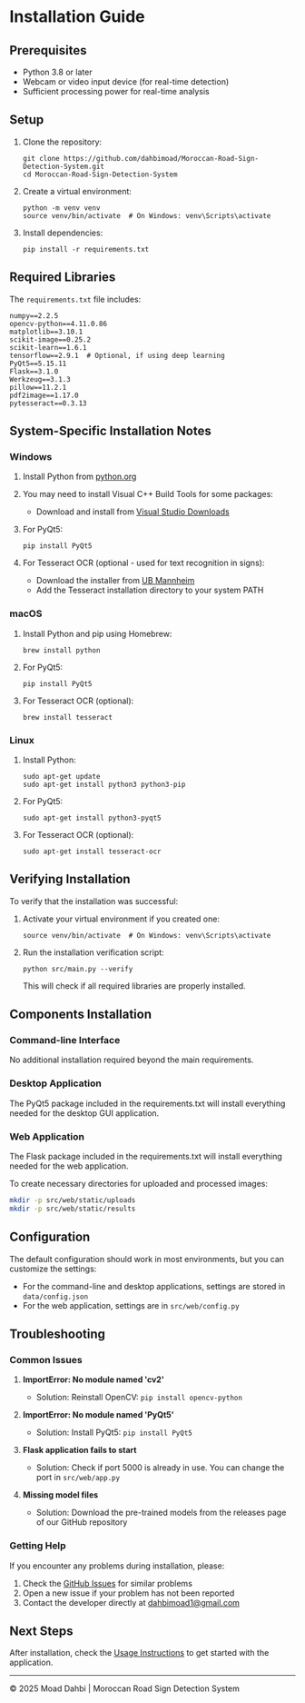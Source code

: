 # Installation Guide

## Prerequisites

- Python 3.8 or later
- Webcam or video input device (for real-time detection)
- Sufficient processing power for real-time analysis

## Setup

1. Clone the repository:
   ```
   git clone https://github.com/dahbimoad/Moroccan-Road-Sign-Detection-System.git
   cd Moroccan-Road-Sign-Detection-System
   ```

2. Create a virtual environment:
   ```
   python -m venv venv
   source venv/bin/activate  # On Windows: venv\Scripts\activate
   ```

3. Install dependencies:
   ```
   pip install -r requirements.txt
   ```

## Required Libraries

The `requirements.txt` file includes:

```
numpy==2.2.5
opencv-python==4.11.0.86
matplotlib==3.10.1
scikit-image==0.25.2
scikit-learn==1.6.1
tensorflow==2.9.1  # Optional, if using deep learning
PyQt5==5.15.11
Flask==3.1.0
Werkzeug==3.1.3
pillow==11.2.1
pdf2image==1.17.0
pytesseract==0.3.13
```

## System-Specific Installation Notes

### Windows

1. Install Python from [python.org](https://www.python.org/downloads/)
2. You may need to install Visual C++ Build Tools for some packages:
   - Download and install from [Visual Studio Downloads](https://visualstudio.microsoft.com/visual-cpp-build-tools/)

3. For PyQt5:
   ```
   pip install PyQt5
   ```

4. For Tesseract OCR (optional - used for text recognition in signs):
   - Download the installer from [UB Mannheim](https://github.com/UB-Mannheim/tesseract/wiki)
   - Add the Tesseract installation directory to your system PATH

### macOS

1. Install Python and pip using Homebrew:
   ```
   brew install python
   ```

2. For PyQt5:
   ```
   pip install PyQt5
   ```

3. For Tesseract OCR (optional):
   ```
   brew install tesseract
   ```

### Linux

1. Install Python:
   ```
   sudo apt-get update
   sudo apt-get install python3 python3-pip
   ```

2. For PyQt5:
   ```
   sudo apt-get install python3-pyqt5
   ```

3. For Tesseract OCR (optional):
   ```
   sudo apt-get install tesseract-ocr
   ```

## Verifying Installation

To verify that the installation was successful:

1. Activate your virtual environment if you created one:
   ```
   source venv/bin/activate  # On Windows: venv\Scripts\activate
   ```

2. Run the installation verification script:
   ```
   python src/main.py --verify
   ```

   This will check if all required libraries are properly installed.

## Components Installation

### Command-line Interface

No additional installation required beyond the main requirements.

### Desktop Application

The PyQt5 package included in the requirements.txt will install everything needed for the desktop GUI application.

### Web Application

The Flask package included in the requirements.txt will install everything needed for the web application.

To create necessary directories for uploaded and processed images:

```bash
mkdir -p src/web/static/uploads
mkdir -p src/web/static/results
```

## Configuration

The default configuration should work in most environments, but you can customize the settings:

- For the command-line and desktop applications, settings are stored in `data/config.json`
- For the web application, settings are in `src/web/config.py`

## Troubleshooting

### Common Issues

1. **ImportError: No module named 'cv2'**
   - Solution: Reinstall OpenCV: `pip install opencv-python`

2. **ImportError: No module named 'PyQt5'**
   - Solution: Install PyQt5: `pip install PyQt5`

3. **Flask application fails to start**
   - Solution: Check if port 5000 is already in use. You can change the port in `src/web/app.py`

4. **Missing model files**
   - Solution: Download the pre-trained models from the releases page of our GitHub repository

### Getting Help

If you encounter any problems during installation, please:

1. Check the [GitHub Issues](https://github.com/dahbimoad/Moroccan-Road-Sign-Detection-System/issues) for similar problems
2. Open a new issue if your problem has not been reported
3. Contact the developer directly at dahbimoad1@gmail.com

## Next Steps

After installation, check the [Usage Instructions](usage.md) to get started with the application.

---

© 2025 Moad Dahbi | Moroccan Road Sign Detection System
